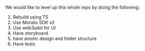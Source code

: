 We would like to level up this whole repo by doing the following:

1) Rebuild using TS
2) Use Moralis SDK v2
3) Use web3uikit for UI
4) Have storyboard
5) have amotic design and folder structure
6) Have tests
